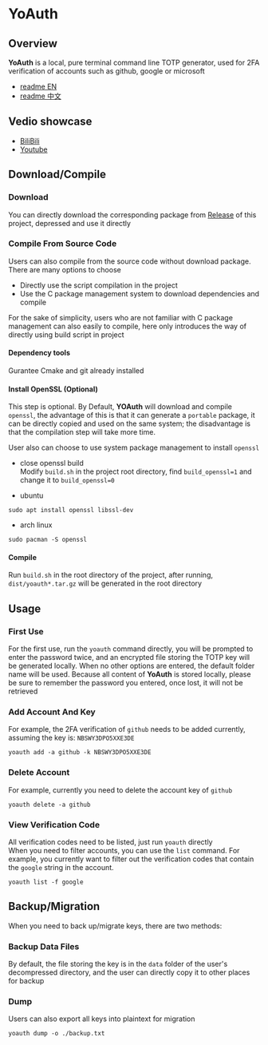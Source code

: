 # YoAuth
## Overview
**YoAuth** is a local, pure terminal command line TOTP generator, used for 2FA verification of accounts such as github, google or microsoft  

* [readme EN](./readme.md)
* [readme 中文](./readme_cn.md)

## Vedio showcase
* [BiliBili](https://www.bilibili.com/video/BV1G14y1k7Gr)
* [Youtube](https://www.youtube.com/watch?v=273TW5fSyVg)

## Download/Compile

### Download
You can directly download the corresponding package from [Release](https://github.com/MuggleWei/yoauth/releases) of this project, depressed and use it directly  

### Compile From Source Code
Users can also compile from the source code without download package. There are many options to choose
* Directly use the script compilation in the project
* Use the C package management system to download dependencies and compile

For the sake of simplicity, users who are not familiar with C package management can also easily to compile, here only introduces the way of directly using build script in project  

#### Dependency tools
Gurantee Cmake and git already installed

#### Install OpenSSL (Optional)
This step is optional. By Default, **YOAuth** will download and compile `openssl`, the advantage of this is that it can generate a `portable` package, it can be directly copied and used on the same system; the disadvantage is that the compilation step will take more time.  

User also can choose to use system package management to install `openssl`  

* close openssl build  
Modify `build.sh` in the project root directory, find `build_openssl=1` and change it to `build_openssl=0`

* ubuntu
```
sudo apt install openssl libssl-dev
```

* arch linux
```
sudo pacman -S openssl
```

#### Compile
Run `build.sh` in the root directory of the project, after running, `dist/yoauth*.tar.gz` will be generated in the root directory

## Usage

### First Use
For the first use, run the `yoauth` command directly, you will be prompted to enter the password twice, and an encrypted file storing the TOTP key will be generated locally. When no other options are entered, the default folder name will be used. Because all content of **YoAuth** is stored locally, please be sure to remember the password you entered, once lost, it will not be retrieved  

### Add Account And Key
For example, the 2FA verification of `github` needs to be added currently, assuming the key is: `NBSWY3DPO5XXE3DE`
```
yoauth add -a github -k NBSWY3DPO5XXE3DE
```

### Delete Account
For example, currently you need to delete the account key of `github`
```
yoauth delete -a github
```

### View Verification Code
All verification codes need to be listed, just run `yoauth` directly  
When you need to filter accounts, you can use the `list` command. For example, you currently want to filter out the verification codes that contain the `google` string in the account.
```
yoauth list -f google
```

## Backup/Migration
When you need to back up/migrate keys, there are two methods:

### Backup Data Files
By default, the file storing the key is in the `data` folder of the user's decompressed directory, and the user can directly copy it to other places for backup

### Dump
Users can also export all keys into plaintext for migration
```
yoauth dump -o ./backup.txt
```
